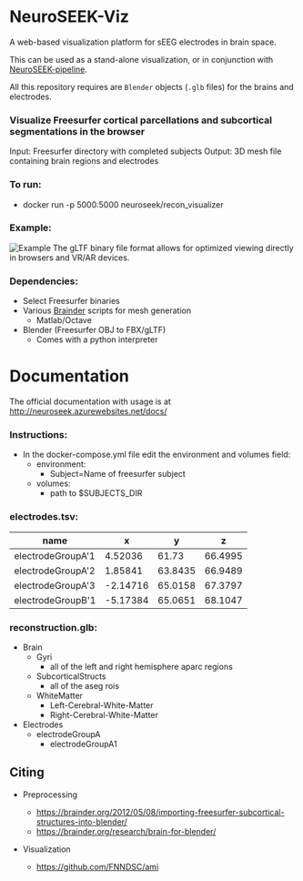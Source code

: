 # NeuroSEEK-Viz
A web-based visualization platform for sEEG electrodes in brain space.

This can be used as a stand-alone visualization, or in conjunction with [NeuroSEEK-pipeline](https://github.com/ncsl/seek). 

All this repository requires are ``Blender`` objects (`.glb` files) for the brains and electrodes.

### Visualize Freesurfer cortical parcellations and subcortical segmentations in the browser

Input: Freesurfer directory with completed subjects
Output: 3D mesh file containing brain regions and electrodes

### To run:

- docker run -p 5000:5000 neuroseek/recon_visualizer

### Example:

![Example](/Picture.jpg)
The gLTF binary file format allows for optimized viewing directly in browsers and VR/AR devices.

### Dependencies:

- Select Freesurfer binaries 
- Various [Brainder](https://brainder.org/) scripts for mesh generation
    - Matlab/Octave
- Blender (Freesurfer OBJ to FBX/gLTF)
    - Comes with a python interpreter

# Documentation
The official documentation with usage is at http://neuroseek.azurewebsites.net/docs/

### Instructions:

- In the docker-compose.yml file edit the environment and volumes field:
    - environment:
        - Subject=Name of freesurfer subject
    - volumes:
        - path to $SUBJECTS_DIR

### electrodes.tsv:
| name              | x         | y       | z       |
| ----------------- | --------- | ------- | ------- |
| electrodeGroupA'1 | 4.52036   | 61.73   | 66.4995 |
| electrodeGroupA'2 | 1.85841   | 63.8435 | 66.9489 |
| electrodeGroupA'3 | -2.14716  | 65.0158 | 67.3797 |
| electrodeGroupB'1 | -5.17384  | 65.0651 | 68.1047 |

### reconstruction.glb:
- Brain
    - Gyri
        - all of the left and right hemisphere aparc regions
    - SubcorticalStructs
        - all of the aseg rois
    - WhiteMatter
        - Left-Cerebral-White-Matter
        - Right-Cerebral-White-Matter
- Electrodes
    - electrodeGroupA
        - electrodeGroupA1

Citing
------

+ Preprocessing
    - https://brainder.org/2012/05/08/importing-freesurfer-subcortical-structures-into-blender/
    - https://brainder.org/research/brain-for-blender/

+ Visualization
    - https://github.com/FNNDSC/ami